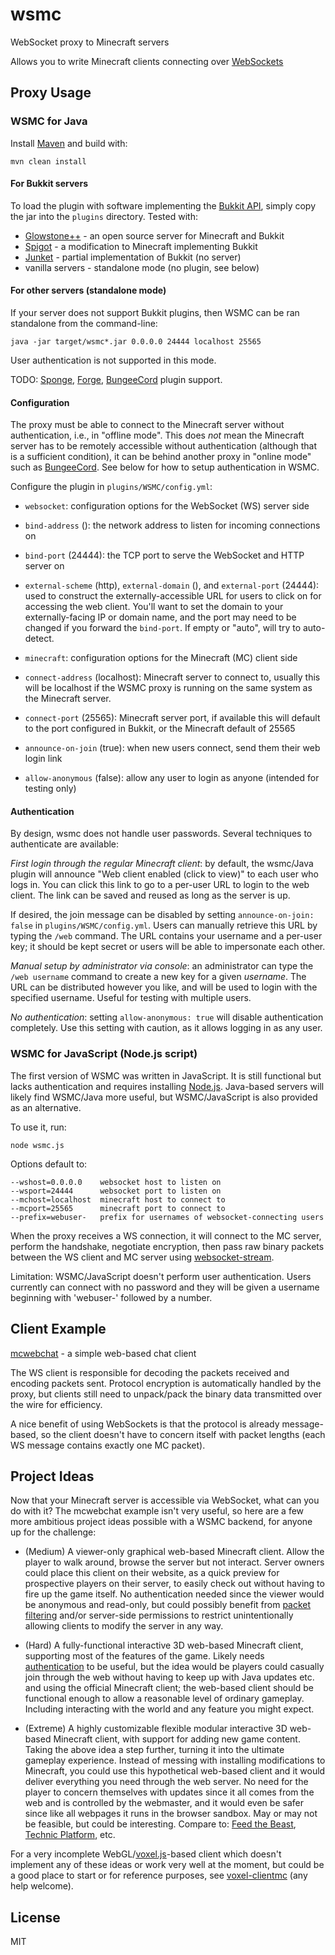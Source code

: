 # wsmc

WebSocket proxy to Minecraft servers

Allows you to write Minecraft clients connecting over [WebSockets](http://www.websocket.org/)

## Proxy Usage

### WSMC for Java

Install [Maven](https://maven.apache.org/) and build with:

    mvn clean install

#### For Bukkit servers

To load the plugin with software implementing the [Bukkit API](https://github.com/Bukkit/Bukkit),
simply copy the jar into the `plugins` directory. Tested with:

* [Glowstone++](https://glowstoneplusplus.github.io) - an open source server for Minecraft and Bukkit
* [Spigot](https://www.spigotmc.org) - a modification to Minecraft implementing Bukkit
* [Junket](https://github.com/deathcap/Junket) - partial implementation of Bukkit (no server)
* vanilla servers - standalone mode (no plugin, see below)

#### For other servers (standalone mode)

If your server does not support Bukkit plugins, then WSMC can be ran standalone from the
command-line:

    java -jar target/wsmc*.jar 0.0.0.0 24444 localhost 25565

User authentication is not supported in this mode.

TODO: [Sponge](https://github.com/deathcap/wsmc/issues/7),
[Forge](https://github.com/deathcap/wsmc/issues/8),
[BungeeCord](https://github.com/deathcap/wsmc/issues/13) plugin support.

#### Configuration

The proxy must be able to connect to the Minecraft server without authentication, i.e., in
"offline mode". This does *not* mean the Minecraft server has to be remotely accessible
without authentication (although that is a sufficient condition), it can be behind another
proxy in "online mode" such as [BungeeCord](https://github.com/SpigotMC/BungeeCord). See below
for how to setup authentication in WSMC.


Configure the plugin in `plugins/WSMC/config.yml`:

* `websocket`: configuration options for the WebSocket (WS) server side
 * `bind-address` (): the network address to listen for incoming connections on
 * `bind-port` (24444): the TCP port to serve the WebSocket and HTTP server on
 * `external-scheme` (http), `external-domain` (), and `external-port` (24444): used to
    construct the externally-accessible URL for users to click on for accessing the web client.
    You'll want to set the domain to your externally-facing IP or domain name, and the port may
    need to be changed if you forward the `bind-port`. If empty or "auto", will try to auto-detect.

* `minecraft`: configuration options for the Minecraft (MC) client side
 * `connect-address` (localhost): Minecraft server to connect to, usually this will be localhost
    if the WSMC proxy is running on the same system as the Minecraft server.
 * `connect-port` (25565): Minecraft server port, if available this will default to the port configured
    in Bukkit, or the Minecraft default of 25565
 * `announce-on-join` (true): when new users connect, send them their web login link
 * `allow-anonymous` (false): allow any user to login as anyone (intended for testing only)

#### Authentication

By design, wsmc does not handle user passwords. Several techniques to authenticate are available:

*First login through the regular Minecraft client*: by default, the wsmc/Java plugin will announce
"Web client enabled (click to view)" to each user who logs in. You can click this link to go to a
per-user URL to login to the web client. The link can be saved and reused as long as the server is up.

If desired, the join message can be disabled by setting `announce-on-join: false` in `plugins/WSMC/config.yml`.
Users can manually retrieve this URL by typing the `/web` command. The URL contains your username and a per-user key;
it should be kept secret or users will be able to impersonate each other.

*Manual setup by administrator via console*: an administrator can type the `/web username` command
to create a new key for a given *username*. The URL can be distributed however you like,
and will be used to login with the specified username. Useful for testing with multiple users.

*No authentication*: setting `allow-anonymous: true` will disable authentication completely.
Use this setting with caution, as it allows logging in as any user.


### WSMC for JavaScript (Node.js script)

The first version of WSMC was written in JavaScript. It is still functional but
lacks authentication and requires installing [Node.js](http://nodejs.org/). Java-based servers
will likely find WSMC/Java more useful, but WSMC/JavaScript is also provided as an alternative.

To use it, run:

    node wsmc.js

Options default to:

    --wshost=0.0.0.0    websocket host to listen on
    --wsport=24444      websocket port to listen on
    --mchost=localhost  minecraft host to connect to
    --mcport=25565      minecraft port to connect to
    --prefix=webuser-   prefix for usernames of websocket-connecting users

When the proxy receives a WS connection, it will connect to the MC server, 
perform the handshake, negotiate encryption, then pass raw binary packets between
the WS client and MC server using [websocket-stream](https://github.com/maxogden/websocket-stream).

Limitation: WSMC/JavaScript doesn't perform user authentication. Users currently can connect
with no password and they will be given a username beginning with 'webuser-' followed by a number.

## Client Example

[mcwebchat](https://github.com/deathcap/wsmc/tree/master/examples/mcwebchat) - a simple web-based chat client

The WS client is responsible for decoding the packets received and encoding packets sent.
Protocol encryption is automatically handled by the proxy, but clients still need to unpack/pack
the binary data transmitted over the wire for efficiency. 

A nice benefit of using WebSockets is that the protocol is already message-based, so the client 
doesn't have to concern itself with packet lengths (each WS message contains exactly one MC packet).

## Project Ideas

Now that your Minecraft server is accessible via WebSocket, what can you do with it? The mcwebchat
example isn't very useful, so here are a few more ambitious project ideas possible with a WSMC backend, 
for anyone up for the challenge:

* (Medium) A viewer-only graphical web-based Minecraft client. Allow the player to walk
around, browse the server but not interact. Server owners could place this client on their website,
as a quick preview for prospective players on their server, to easily check out without having to
fire up the game itself. No authentication needed since the viewer would be anonymous and read-only,
but could possibly benefit from [packet filtering](https://github.com/deathcap/wsmc/issues/3) and/or
server-side permissions to restrict unintentionally allowing clients to modify the server in any way.

* (Hard) A fully-functional interactive 3D web-based Minecraft client, supporting most of the features
of the game. Likely needs [authentication](https://github.com/deathcap/wsmc/issues/2) to be useful, but
the idea would be players could casually join through the web without having to keep up with Java updates
etc. and using the official Minecraft client; the web-based client should be functional enough to allow
a reasonable level of ordinary gameplay. Including interacting with the world and any feature you might expect.

* (Extreme) A highly customizable flexible modular interactive 3D web-based Minecraft client, with support for adding
new game content. Taking the above idea a step further, turning it into the ultimate gameplay experience.
Instead of messing with installing modifications to Minecraft, you could use this hypothetical web-based client
and it would deliver everything you need through the web server. No need for the player to concern themselves
with updates since it all comes from the web and is controlled by the webmaster, and it would even be safer since
like all webpages it runs in the browser sandbox. May or may not be feasible, but could be interesting.
Compare to: [Feed the Beast](http://feed-the-beast.com/), [Technic Platform](http://www.minecraftforge.net/), etc.


For a very incomplete WebGL/[voxel.js](http://voxeljs.com/)-based client which doesn't implement any of these ideas
or work very well at the moment, but could be a good place to start or for reference purposes, see [voxel-clientmc](https://github.com/deathcap/voxel-clientmc)
(any help welcome).

## License

MIT
